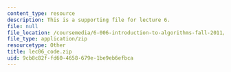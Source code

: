 ```yaml
---
content_type: resource
description: This is a supporting file for lecture 6.
file: null
file_location: /coursemedia/6-006-introduction-to-algorithms-fall-2011/9cb8c82ffd604658679e1be9eb6efbca_lec06_code.zip
file_type: application/zip
resourcetype: Other
title: lec06_code.zip
uid: 9cb8c82f-fd60-4658-679e-1be9eb6efbca
---
```

